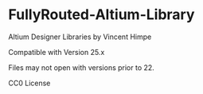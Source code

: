 # FullyRouted-Altium-Library

Altium Designer Libraries by Vincent Himpe

Compatible with Version 25.x

Files may not open with versions prior to 22.

CC0 License
